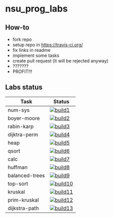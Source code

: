 # nsu_prog_labs
## How-to
* fork repo
* setup repo in https://travis-ci.org/
* fix links in readme
* implement some tasks
* create pull request (it will be rejected anyway)
* ???????
* PROFIT!!!

## Labs status

|Task          |Status                    |
|--------------|--------------------------|
|num-sys       |[![build1][]][build-link] |
|boyer-moore   |[![build2][]][build-link] |
|rabin-karp    |[![build3][]][build-link] |
|dijktra-perm  |[![build4][]][build-link] |
|heap          |[![build5][]][build-link] |
|qsort         |[![build6][]][build-link] |
|calc          |[![build7][]][build-link] |
|huffman       |[![build8][]][build-link] |
|balanced-trees|[![build9][]][build-link] |
|top-sort      |[![build10][]][build-link]|
|kruskal       |[![build11][]][build-link]|
|prim-kruskal  |[![build12][]][build-link]|
|dijkstra-path |[![build13][]][build-link]|

[build1]: https://travis-matrix-badges.herokuapp.com/repos/User-Xolli/nsu_prog_labs/branches/master/1
[build2]: https://travis-matrix-badges.herokuapp.com/repos/User-Xolli/nsu_prog_labs/branches/master/2
[build3]: https://travis-matrix-badges.herokuapp.com/repos/User-Xolli/nsu_prog_labs/branches/master/3
[build4]: https://travis-matrix-badges.herokuapp.com/repos/User-Xolli/nsu_prog_labs/branches/master/4
[build5]: https://travis-matrix-badges.herokuapp.com/repos/User-Xolli/nsu_prog_labs/branches/master/5
[build6]: https://travis-matrix-badges.herokuapp.com/repos/User-Xolli/nsu_prog_labs/branches/master/6
[build7]: https://travis-matrix-badges.herokuapp.com/repos/User-Xolli/nsu_prog_labs/branches/master/7
[build8]: https://travis-matrix-badges.herokuapp.com/repos/User-Xolli/nsu_prog_labs/branches/master/8
[build9]: https://travis-matrix-badges.herokuapp.com/repos/User-Xolli/nsu_prog_labs/branches/master/9
[build10]: https://travis-matrix-badges.herokuapp.com/repos/User-Xolli/nsu_prog_labs/branches/master/10
[build11]: https://travis-matrix-badges.herokuapp.com/repos/User-Xolli/nsu_prog_labs/branches/master/11
[build12]: https://travis-matrix-badges.herokuapp.com/repos/User-Xolli/nsu_prog_labs/branches/master/12
[build13]: https://travis-matrix-badges.herokuapp.com/repos/User-Xolli/nsu_prog_labs/branches/master/13

[build-link]: https://travis-ci.org/User-Xolli/nsu_prog_labs
